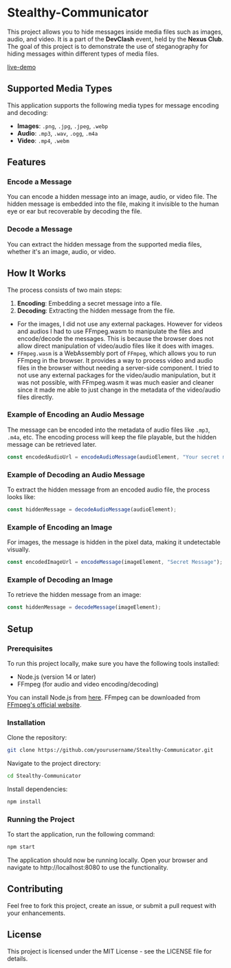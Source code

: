 # Stealthy-Communicator

This project allows you to hide messages inside media files such as images, audio, and video. It is a part of the **DevClash** event, held by the **Nexus Club**. The goal of this project is to demonstrate the use of steganography for hiding messages within different types of media files.

[live-demo](https://stealthy-communicator.netlify.app/)

## Supported Media Types

This application supports the following media types for message encoding and decoding:

- **Images**: `.png`, `.jpg`, `.jpeg`, `.webp`
- **Audio**: `.mp3`, `.wav`, `.ogg`, `.m4a`
- **Video**: `.mp4`, `.webm`

## Features

### Encode a Message

You can encode a hidden message into an image, audio, or video file. The hidden message is embedded into the file, making it invisible to the human eye or ear but recoverable by decoding the file.

### Decode a Message

You can extract the hidden message from the supported media files, whether it's an image, audio, or video.

## How It Works

The process consists of two main steps:

1. **Encoding**: Embedding a secret message into a file.
2. **Decoding**: Extracting the hidden message from the file.

- For the images, I did not use any external packages. However for videos and audios I had to use FFmpeg.wasm to manipulate the files and encode/decode the messages. This is because the browser does not allow direct manipulation of video/audio files like it does with images.
- `FFmpeg.wasm` is a WebAssembly port of `FFmpeg`, which allows you to run FFmpeg in the browser. It provides a way to process video and audio files in the browser without needing a server-side component.
I tried to not use any external packages for the video/audio manipulation, but it was not possible, with FFmpeg.wasm it was much easier and cleaner since it made me able to just change in the metadata of the video/audio files directly.

### Example of Encoding an Audio Message

The message can be encoded into the metadata of audio files like `.mp3`, `.m4a`, etc. The encoding process will keep the file playable, but the hidden message can be retrieved later.

```javascript
const encodedAudioUrl = encodeAudioMessage(audioElement, "Your secret message");
````
### Example of Decoding an Audio Message
To extract the hidden message from an encoded audio file, the process looks like:
```javascript
const hiddenMessage = decodeAudioMessage(audioElement);
```

### Example of Encoding an Image
For images, the message is hidden in the pixel data, making it undetectable visually.
```javascript
const encodedImageUrl = encodeMessage(imageElement, "Secret Message");
```

### Example of Decoding an Image
To retrieve the hidden message from an image:
```javascript
const hiddenMessage = decodeMessage(imageElement);
```

## Setup

### Prerequisites
To run this project locally, make sure you have the following tools installed:
- Node.js (version 14 or later)
- FFmpeg (for audio and video encoding/decoding)

You can install Node.js from [here](https://nodejs.org/). FFmpeg can be downloaded from [FFmpeg's official website](https://ffmpeg.org/download.html).

### Installation
Clone the repository:
```bash
git clone https://github.com/yourusername/Stealthy-Communicator.git
```

Navigate to the project directory:
```bash
cd Stealthy-Communicator
```

Install dependencies:
```bash
npm install
```

### Running the Project
To start the application, run the following command:
```bash
npm start
```

The application should now be running locally. Open your browser and navigate to http://localhost:8080 to use the functionality.

## Contributing
Feel free to fork this project, create an issue, or submit a pull request with your enhancements.

## License
This project is licensed under the MIT License - see the LICENSE file for details.
